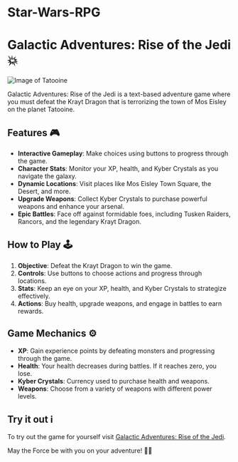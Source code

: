 # Star-Wars-RPG

# Galactic Adventures: Rise of the Jedi 💥

![Image of Tatooine](https://images.unsplash.com/photo-1657582649911-f62ce6ca61b2?q=80&w=2976&auto=format&fit=crop&ixlib=rb-4.0.3&ixid=M3wxMjA3fDB8MHxwaG90by1wYWdlfHx8fGVufDB8fHx8fA%3D%3D)

Galactic Adventures: Rise of the Jedi is a text-based adventure game where you must defeat the Krayt Dragon that is terrorizing the town of Mos Eisley on the planet Tatooine.

## Features 🎮

- **Interactive Gameplay**: Make choices using buttons to progress through the game.
- **Character Stats**: Monitor your XP, health, and Kyber Crystals as you navigate the galaxy.
- **Dynamic Locations**: Visit places like Mos Eisley Town Square, the Desert, and more.
- **Upgrade Weapons**: Collect Kyber Crystals to purchase powerful weapons and enhance your arsenal.
- **Epic Battles**: Face off against formidable foes, including Tusken Raiders, Rancors, and the legendary Krayt Dragon.

## How to Play 🕹️

1. **Objective**: Defeat the Krayt Dragon to win the game.
2. **Controls**: Use buttons to choose actions and progress through locations.
3. **Stats**: Keep an eye on your XP, health, and Kyber Crystals to strategize effectively.
4. **Actions**: Buy health, upgrade weapons, and engage in battles to earn rewards.

## Game Mechanics ⚙️

- **XP**: Gain experience points by defeating monsters and progressing through the game.
- **Health**: Your health decreases during battles. If it reaches zero, you lose.
- **Kyber Crystals**: Currency used to purchase health and weapons.
- **Weapons**: Choose from a variety of weapons with different power levels.

## Try it out ℹ️

To try out the game for yourself visit <a href="https://galactic-adventures-rise-of-the-jedi.netlify.app/" target="_blank">Galactic Adventures: Rise of the Jedi</a>.

May the Force be with you on your adventure! 🚀✨
